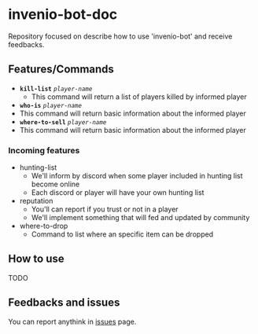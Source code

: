 # invenio-bot-doc

Repository focused on describe how to use 'invenio-bot' and receive feedbacks.

## Features/Commands
- **`kill-list`** *`player-name`*
  - This command will return a list of players killed by informed player
-  **`who-is`** *`player-name`*
  - This command will return basic information about the informed player
-  **`where-to-sell`** *`player-name`*
  - This command will return basic information about the informed player
### Incoming features
- hunting-list
  - We'll inform by discord when some player included in hunting list become online
  - Each discord or player will have your own hunting list
- reputation
  - You'll can report if you trust or not in a player
  - We'll implement something that will fed and updated by community
- where-to-drop
  - Command to list where an specific item can be dropped
  
## How to use
TODO

## Feedbacks and issues
You can report anythink in [issues](https://github.com/medivians/invenio-bot-doc/issues) page.
